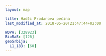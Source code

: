 ```yaml
---
layout: map

title: Hadži Prodanova pećina
last_modified_at: 2018-05-20T21:47:44+02:00

WDPA: [328923]
BioRaS: [126]
geoSrbija:
  L1_183: [60]
---
```

